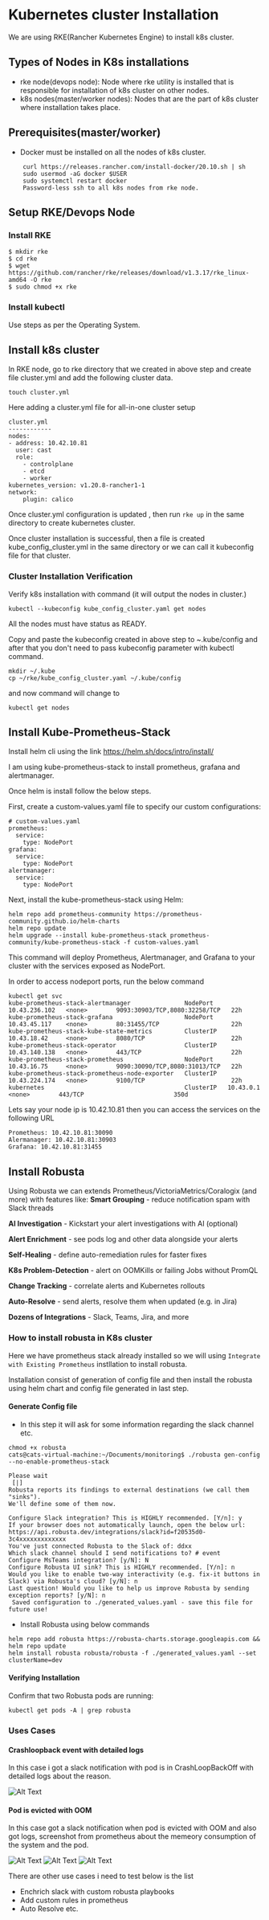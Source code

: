 # Kubernetes cluster Installation
  

 

We are using RKE(Rancher Kubernetes Engine) to install k8s cluster.


## Types of Nodes in K8s installations

- rke node(devops node): Node where rke utility is installed that is responsible for installation of k8s cluster on other nodes.
- k8s nodes(master/worker nodes): Nodes that are the part of k8s cluster where installation takes place.


## Prerequisites(master/worker)

- Docker must be installed on all the nodes of k8s cluster.


```
    curl https://releases.rancher.com/install-docker/20.10.sh | sh
    sudo usermod -aG docker $USER
    sudo systemctl restart docker 
    Password-less ssh to all k8s nodes from rke node.
```


## Setup RKE/Devops Node

### Install RKE


```
$ mkdir rke
$ cd rke
$ wget https://github.com/rancher/rke/releases/download/v1.3.17/rke_linux-amd64 -O rke
$ sudo chmod +x rke
```

### Install kubectl 
Use steps as per the Operating System.


 

## Install k8s cluster

In RKE node, go to rke directory that we created in above step and create file cluster.yml and add the following cluster data.

```
touch cluster.yml
```

Here adding a cluster.yml file for all-in-one cluster setup

```
cluster.yml
------------
nodes:
- address: 10.42.10.81
  user: cast
  role:
    - controlplane
    - etcd
    - worker
kubernetes_version: v1.20.8-rancher1-1
network:
    plugin: calico
```

Once cluster.yml configuration is updated , then run `rke up`  in the same directory to create kubernetes cluster.

Once cluster installation is successful, then a file is created kube_config_cluster.yml  in the same directory or we can call it kubeconfig file for that cluster.

 

### Cluster Installation Verification
Verify k8s installation with command (it will output the nodes in cluster.) 

```
kubectl --kubeconfig kube_config_cluster.yaml get nodes
```

All the nodes must have status as READY.

Copy and paste the kubeconfig created in above step to ~.kube/config and after that you don't need to pass kubeconfig parameter with kubectl command.


```
mkdir ~/.kube
cp ~/rke/kube_config_cluster.yaml ~/.kube/config
```

and now command will change to 

```
kubectl get nodes
```


## Install Kube-Prometheus-Stack

Install helm cli using the link https://helm.sh/docs/intro/install/
    
I am using kube-prometheus-stack to install prometheus, grafana and alertmanager.

Once helm is install follow the below steps.

First, create a custom-values.yaml file to specify our custom configurations:
```
# custom-values.yaml
prometheus:
  service:
    type: NodePort
grafana:
  service:
    type: NodePort
alertmanager:
  service:
    type: NodePort
```

Next, install the kube-prometheus-stack using Helm:

```
helm repo add prometheus-community https://prometheus-community.github.io/helm-charts
helm repo update
helm upgrade --install kube-prometheus-stack prometheus-community/kube-prometheus-stack -f custom-values.yaml
```

This command will deploy Prometheus, Alertmanager, and Grafana to your cluster with the services exposed as NodePort.


In order to access nodeport ports, run the below command
```
kubectl get svc
kube-prometheus-stack-alertmanager               NodePort    10.43.236.102   <none>        9093:30903/TCP,8080:32258/TCP   22h
kube-prometheus-stack-grafana                    NodePort    10.43.45.117    <none>        80:31455/TCP                    22h
kube-prometheus-stack-kube-state-metrics         ClusterIP   10.43.18.42     <none>        8080/TCP                        22h
kube-prometheus-stack-operator                   ClusterIP   10.43.140.138   <none>        443/TCP                         22h
kube-prometheus-stack-prometheus                 NodePort    10.43.16.75     <none>        9090:30090/TCP,8080:31013/TCP   22h
kube-prometheus-stack-prometheus-node-exporter   ClusterIP   10.43.224.174   <none>        9100/TCP                        22h
kubernetes                                       ClusterIP   10.43.0.1       <none>        443/TCP                         350d
```

Lets say your node ip is 10.42.10.81 then you can access the services on the following URL
```
Prometheus: 10.42.10.81:30090
Alermanager: 10.42.10.81:30903
Grafana: 10.42.10.81:31455
```


## Install Robusta

Using Robusta we can extends Prometheus/VictoriaMetrics/Coralogix (and more) with features like:
**Smart Grouping** - reduce notification spam with Slack threads

**AI Investigation** - Kickstart your alert investigations with AI (optional)

**Alert Enrichment** - see pods log and other data alongside your alerts

**Self-Healing** - define auto-remediation rules for faster fixes

**K8s Problem-Detection** - alert on OOMKills or failing Jobs without PromQL

**Change Tracking** - correlate alerts and Kubernetes rollouts

**Auto-Resolve** - send alerts, resolve them when updated (e.g. in Jira)

**Dozens of Integrations** - Slack, Teams, Jira, and more


### How to install robusta in K8s cluster
Here we have prometheus stack already installed so we will using `Integrate with Existing Prometheus` instllation to install robusta.

Installation consist of generation of config file and then install the robusta using helm chart and config file generated in last step.


#### Generate Config file

- In this step it will ask for some information regarding the slack channel etc.
```
chmod +x robusta
cats@cats-virtual-machine:~/Documents/monitoring$ ./robusta gen-config --no-enable-prometheus-stack

Please wait
 [|]
Robusta reports its findings to external destinations (we call them "sinks").
We'll define some of them now.

Configure Slack integration? This is HIGHLY recommended. [Y/n]: y
If your browser does not automatically launch, open the below url:
https://api.robusta.dev/integrations/slack?id=f20535d0-3c4xxxxxxxxxxxxx
You've just connected Robusta to the Slack of: ddxx
Which slack channel should I send notifications to? # event
Configure MsTeams integration? [y/N]: N
Configure Robusta UI sink? This is HIGHLY recommended. [Y/n]: n
Would you like to enable two-way interactivity (e.g. fix-it buttons in Slack) via Robusta's cloud? [y/N]: n
Last question! Would you like to help us improve Robusta by sending exception reports? [y/N]: n
 Saved configuration to ./generated_values.yaml - save this file for future use!
 ```
 
 - Install Robusta using below commands
 ```
 helm repo add robusta https://robusta-charts.storage.googleapis.com && helm repo update
 helm install robusta robusta/robusta -f ./generated_values.yaml --set clusterName=dev
 ```
 
 
#### Verifying Installation
Confirm that two Robusta pods are running:
```
kubectl get pods -A | grep robusta
 ```
 
 
 ### Uses Cases

 #### Crashloopback event with detailed logs 

 In this case i got a slack notification with pod is in CrashLoopBackOff with detailed logs about the reason.

![ Alt Text](./uc-1.png)

 #### Pod is evicted with OOM

In this case got a slack notification when pod is evicted with OOM and also got logs, screenshot from prometheus about the memeory consumption of the system and the pod.

![ Alt Text](./uc-2.1.png)
![ Alt Text](./uc-2.2.png)
![ Alt Text](./uc-2.3.png)
 

There are other use cases i need to test below is the list 
 
- Enchrich slack with custom robusta playbooks
- Add custom rules in prometheus 
- Auto Resolve etc.
 
 
 
 
 
 
 

